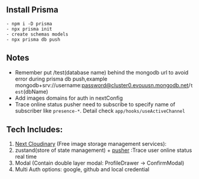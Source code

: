 ## Install Prisma
```
- npm i -D prisma
- npx prisma init
- create schemas models
- npx prisma db push
```

## Notes
- Remember put /test(database name) behind the mongodb url to avoid error during prisma db push,example 
mongodb+srv://username:password@cluster0.evouusn.mongodb.net/`test`(dbName)
- Add images domains for auth in nextConfig
- Trace online status pusher need to subscribe to specify name of subscriber like `presence-*`. Detail check `app/hooks/useActiveChannel`


## Tech Includes:
1. [Next Cloudinary](https://cloudinary.com/) (Free image storage management services):
2. zustand(store of state management) + [pusher](https://pusher.com/) :Trace user online status real time
3. Modal (Contain double layer modal: ProfileDrawer -> ConfirmModal)
4. Multi Auth options: google, github and local credential
